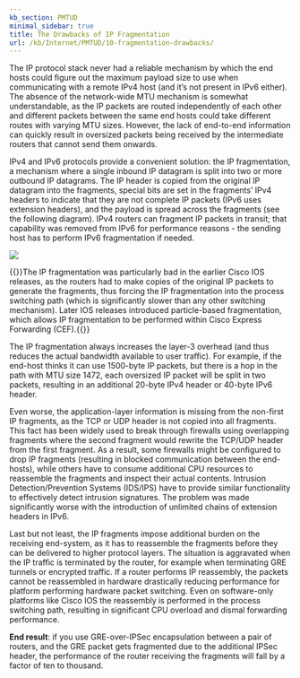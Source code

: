 ```yaml
---
kb_section: PMTUD
minimal_sidebar: true
title: The Drawbacks of IP Fragmentation
url: /kb/Internet/PMTUD/10-fragmentation-drawbacks/
---
```

The IP protocol stack never had a reliable mechanism by which the end hosts could figure out the maximum payload size to use when communicating with a remote IPv4 host (and it’s not present in IPv6 either). The absence of the network-wide MTU mechanism is somewhat understandable, as the IP packets are routed independently of each other and different packets between the same end hosts could take different routes with varying MTU sizes. However, the lack of end-to-end information can quickly result in oversized packets being received by the intermediate routers that cannot send them onwards.

IPv4 and IPv6 protocols provide a convenient solution: the IP fragmentation, a mechanism where a single inbound IP datagram is split into two or more outbound IP datagrams. The IP header is copied from the original IP datagram into the fragments, special bits are set in the fragments’ IPv4 headers to indicate that they are not complete IP packets (IPv6 uses extension headers), and the payload is spread across the fragments (see the following diagram). IPv4 routers can fragment IP packets in transit; that capability was removed from IPv6 for performance reasons - the sending host has to perform IPv6 fragmentation if needed.

<img src="../Fragments.jpg" />

{{<note note>}}The IP fragmentation was particularly bad in the earlier Cisco IOS releases, as the routers had to make copies of the original IP packets to generate the fragments, thus forcing the IP fragmentation into the process switching path (which is significantly slower than any other switching mechanism). Later IOS releases introduced particle-based fragmentation, which allows IP fragmentation to be performed within Cisco Express Forwarding (CEF).{{</note>}}

The IP fragmentation always increases the layer-3 overhead (and thus reduces the actual bandwidth available to user traffic). For example, if the end-host thinks it can use 1500-byte IP packets, but there is a hop in the path with MTU size 1472, each oversized IP packet will be split in two packets, resulting in an additional 20-byte IPv4 header or 40-byte IPv6 header.

Even worse, the application-layer information is missing from the non-first IP fragments, as the TCP or UDP header is not copied into all fragments. This fact has been widely used to break through firewalls using overlapping fragments where the second fragment would rewrite the TCP/UDP header from the first fragment. As a result, some firewalls might be configured to drop IP fragments (resulting in blocked communication between the end-hosts), while others have to consume additional CPU resources to reassemble the fragments and inspect their actual contents. Intrusion Detection/Prevention Systems (IDS/IPS) have to provide similar functionality to effectively detect intrusion signatures. The problem was made significantly worse with the introduction of unlimited chains of extension headers in IPv6.

Last but not least, the IP fragments impose additional burden on the receiving end-system, as it has to reassemble the fragments before they can be delivered to higher protocol layers. The situation is aggravated when the IP traffic is terminated by the router, for example when terminating GRE tunnels or encrypted traffic. If a router performs IP reassembly, the packets cannot be reassembled in hardware drastically reducing performance for platform performing hardware packet switching. Even on software-only platforms like Cisco IOS the reassembly is performed in the process switching path, resulting in significant CPU overload and dismal forwarding performance.

**End result**: if you use GRE-over-IPSec encapsulation between a pair of routers, and the GRE packet gets fragmented due to the additional IPSec header, the performance of the router receiving the fragments will fall by a factor of ten to thousand.
